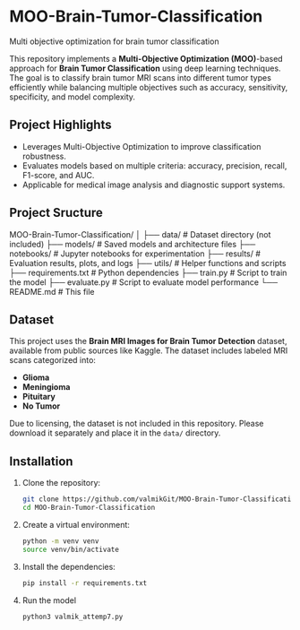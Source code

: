 # MOO-Brain-Tumor-Classification
Multi objective optimization for brain tumor classification

This repository implements a **Multi-Objective Optimization (MOO)**-based approach for **Brain Tumor Classification** using deep learning techniques. The goal is to classify brain tumor MRI scans into different tumor types efficiently while balancing multiple objectives such as accuracy, sensitivity, specificity, and model complexity.

## Project Highlights

- Leverages Multi-Objective Optimization to improve classification robustness.
- Evaluates models based on multiple criteria: accuracy, precision, recall, F1-score, and AUC.
- Applicable for medical image analysis and diagnostic support systems.

## Project Sructure
MOO-Brain-Tumor-Classification/
│
├── data/                         # Dataset directory (not included)
├── models/                       # Saved models and architecture files
├── notebooks/                    # Jupyter notebooks for experimentation
├── results/                      # Evaluation results, plots, and logs
├── utils/                        # Helper functions and scripts
├── requirements.txt              # Python dependencies
├── train.py                      # Script to train the model
├── evaluate.py                   # Script to evaluate model performance
└── README.md                     # This file

## Dataset

This project uses the **Brain MRI Images for Brain Tumor Detection** dataset, available from public sources like Kaggle. The dataset includes labeled MRI scans categorized into:

- **Glioma**
- **Meningioma**
- **Pituitary**
- **No Tumor**

Due to licensing, the dataset is not included in this repository. Please download it separately and place it in the `data/` directory.

## Installation
1. Clone the repository:
   ```bash
   git clone https://github.com/valmikGit/MOO-Brain-Tumor-Classification.git
   cd MOO-Brain-Tumor-Classification
2. Create a virtual environment:
   ```bash
   python -m venv venv
   source venv/bin/activate
3. Install the dependencies:
   ```bash
   pip install -r requirements.txt
4. Run the model
   ```bash
   python3 valmik_attemp7.py
